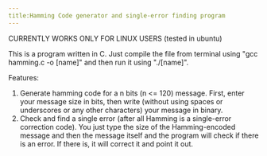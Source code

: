 ```yaml
---
title:Hamming Code generator and single-error finding program
---
```


CURRENTLY WORKS ONLY FOR LINUX USERS (tested in ubuntu)

This is a program written in C. Just compile the file from terminal using "gcc
hamming.c -o [name]" and then run it using "./[name]".

Features:
1) Generate hamming code for a n bits (n <= 120) message. First, enter your message size in
bits, then write (without using spaces or underscores or any other characters) your message
in binary.
2) Check and find a single error (after all Hamming is a single-error correction code). You
just type the size of the Hamming-encoded message and then the message itself and the
program will check if there is an error. If there is, it will correct it and point it out.
